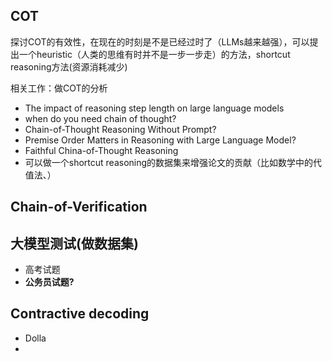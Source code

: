 ## COT

探讨COT的有效性，在现在的时刻是不是已经过时了（LLMs越来越强），可以提出一个heuristic（人类的思维有时并不是一步一步走）的方法，shortcut reasoning方法(资源消耗减少)

相关工作：做COT的分析

- The impact of reasoning step length on large language models
- when do you need chain of thought?
- Chain-of-Thought Reasoning Without Prompt?
- Premise Order Matters in Reasoning with Large Language Model?
- Faithful China-of-Thought Reasoning
- 可以做一个shortcut reasoning的数据集来增强论文的贡献（比如数学中的代值法、）

## Chain-of-Verification

## 大模型测试(做数据集)

- 高考试题
- **公务员试题?**

## Contractive decoding

- Dolla
- 